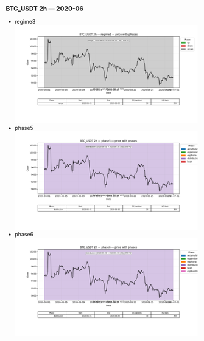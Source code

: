 ### BTC_USDT 2h — 2020-06

- regime3
![BTC_USDT_2h_regime3_2020-06_phase_price.png](outputs/fourier/phase_monthly/BTC_USDT/2h/2020/2020-06/BTC_USDT_2h_regime3_2020-06_phase_price.png)
- phase5
![BTC_USDT_2h_phase5_2020-06_phase_price.png](outputs/fourier/phase_monthly/BTC_USDT/2h/2020/2020-06/BTC_USDT_2h_phase5_2020-06_phase_price.png)
- phase6
![BTC_USDT_2h_phase6_2020-06_phase_price.png](outputs/fourier/phase_monthly/BTC_USDT/2h/2020/2020-06/BTC_USDT_2h_phase6_2020-06_phase_price.png)